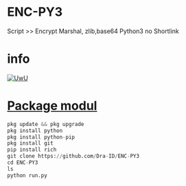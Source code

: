 # ENC-PY3
Script >> Encrypt Marshal, zlib,base64 Python3 no Shortlink

# info

<a href="https://github.com/Dra-ID"><img src="http://readme-typing-svg.herokuapp.com?color=BF00FF&center=true&vCenter=true&multiline=false&lines=Woy+Subscribe+Channel+Vindra+ID+!" alt="UwU">

</p>

# Package modul
```python
pkg update && pkg upgrade 
pkg install python 
pkg install python-pip 
pkg install git
pip install rich
git clone https://github.com/Dra-ID/ENC-PY3
cd ENC-PY3 
ls
python run.py
```
